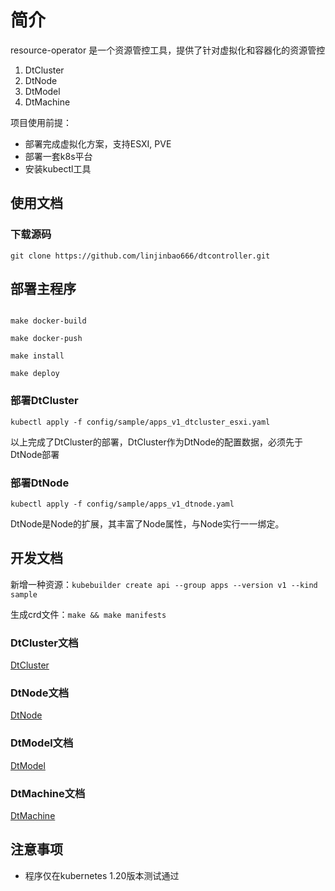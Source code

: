 # 简介

resource-operator 是一个资源管控工具，提供了针对虚拟化和容器化的资源管控

1. DtCluster
2. DtNode
3. DtModel
4. DtMachine

项目使用前提：
* 部署完成虚拟化方案，支持ESXI, PVE
* 部署一套k8s平台
* 安装kubectl工具

## 使用文档

### 下载源码

```shell
git clone https://github.com/linjinbao666/dtcontroller.git
```

## 部署主程序

```shell

make docker-build 

make docker-push 

make install 

make deploy 

```


### 部署DtCluster

```shell
kubectl apply -f config/sample/apps_v1_dtcluster_esxi.yaml
```

以上完成了DtCluster的部署，DtCluster作为DtNode的配置数据，必须先于DtNode部署

### 部署DtNode

```shell
kubectl apply -f config/sample/apps_v1_dtnode.yaml
```
DtNode是Node的扩展，其丰富了Node属性，与Node实行一一绑定。


## 开发文档

新增一种资源：`kubebuilder create api --group apps --version v1 --kind sample`

生成crd文件：`make && make manifests`

### DtCluster文档

[DtCluster](docs/dtcluster.md)

### DtNode文档

[DtNode](docs/dtnode.md)

### DtModel文档

[DtModel](docs/dtmodel.md)

### DtMachine文档

[DtMachine](docs/dtmachine.md)

## 注意事项

* 程序仅在kubernetes 1.20版本测试通过


